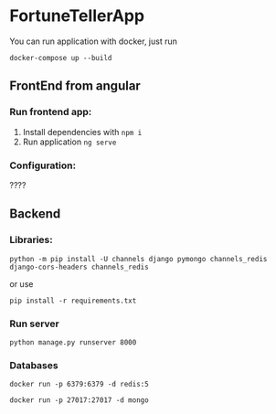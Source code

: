 # FortuneTellerApp

You can run application with docker, just run
```
docker-compose up --build
```

## FrontEnd from angular

### Run frontend app:
1. Install dependencies with ```npm i```
2. Run application ```ng serve```

### Configuration:
????

## Backend

### Libraries:
```
python -m pip install -U channels django pymongo channels_redis django-cors-headers channels_redis
```
or use
``` 
pip install -r requirements.txt
```

### Run server
```python manage.py runserver 8000```

### Databases

<!-- Redis jest wykorzystywany przez channels -->
```docker run -p 6379:6379 -d redis:5```
<!-- W mongo sa składowane dane -->
```docker run -p 27017:27017 -d mongo```
